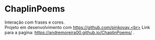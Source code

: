 # ChaplinPoems
 Interação com frases e cores.<br>
 Projeto em desenvolvimento com https://github.com/pinkovay.<br>
 Link para a pagína: https://andremoreira00.github.io/ChaplinPoems/ .
